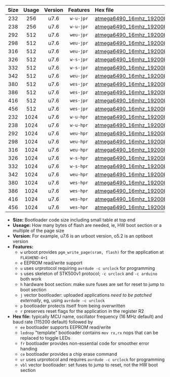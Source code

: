 |Size|Usage|Version|Features|Hex file|
|:-:|:-:|:-:|:-:|:--|
|232|256|u7.6|`w-u-jpr`|[atmega6490_16mhz_19200bps_ur_vbl.hex](https://raw.githubusercontent.com/stefanrueger/urboot/main//atmega6490_16mhz_19200bps_ur_vbl.hex)|
|238|256|u7.6|`w-u-jpr`|[atmega6490_16mhz_19200bps_lednop_ur_vbl.hex](https://raw.githubusercontent.com/stefanrueger/urboot/main//atmega6490_16mhz_19200bps_lednop_ur_vbl.hex)|
|292|512|u7.6|`weu-jpr`|[atmega6490_16mhz_19200bps_ee_ur_vbl.hex](https://raw.githubusercontent.com/stefanrueger/urboot/main//atmega6490_16mhz_19200bps_ee_ur_vbl.hex)|
|298|512|u7.6|`weu-jpr`|[atmega6490_16mhz_19200bps_ee_lednop_ur_vbl.hex](https://raw.githubusercontent.com/stefanrueger/urboot/main//atmega6490_16mhz_19200bps_ee_lednop_ur_vbl.hex)|
|316|512|u7.6|`weu-jpr`|[atmega6490_16mhz_19200bps_ee_lednop_fr_ur_vbl.hex](https://raw.githubusercontent.com/stefanrueger/urboot/main//atmega6490_16mhz_19200bps_ee_lednop_fr_ur_vbl.hex)|
|326|512|u7.6|`w-s-jpr`|[atmega6490_16mhz_19200bps_vbl.hex](https://raw.githubusercontent.com/stefanrueger/urboot/main//atmega6490_16mhz_19200bps_vbl.hex)|
|332|512|u7.6|`w-s-jpr`|[atmega6490_16mhz_19200bps_lednop_vbl.hex](https://raw.githubusercontent.com/stefanrueger/urboot/main//atmega6490_16mhz_19200bps_lednop_vbl.hex)|
|342|512|u7.6|`weu-jpr`|[atmega6490_16mhz_19200bps_ee_lednop_fr_ce_ur_vbl.hex](https://raw.githubusercontent.com/stefanrueger/urboot/main//atmega6490_16mhz_19200bps_ee_lednop_fr_ce_ur_vbl.hex)|
|380|512|u7.6|`wes-jpr`|[atmega6490_16mhz_19200bps_ee_vbl.hex](https://raw.githubusercontent.com/stefanrueger/urboot/main//atmega6490_16mhz_19200bps_ee_vbl.hex)|
|386|512|u7.6|`wes-jpr`|[atmega6490_16mhz_19200bps_ee_lednop_vbl.hex](https://raw.githubusercontent.com/stefanrueger/urboot/main//atmega6490_16mhz_19200bps_ee_lednop_vbl.hex)|
|416|512|u7.6|`wes-jpr`|[atmega6490_16mhz_19200bps_ee_lednop_fr_vbl.hex](https://raw.githubusercontent.com/stefanrueger/urboot/main//atmega6490_16mhz_19200bps_ee_lednop_fr_vbl.hex)|
|456|512|u7.6|`wes-jpr`|[atmega6490_16mhz_19200bps_ee_lednop_fr_ce_vbl.hex](https://raw.githubusercontent.com/stefanrueger/urboot/main//atmega6490_16mhz_19200bps_ee_lednop_fr_ce_vbl.hex)|
|232|1024|u7.6|`w-u-hpr`|[atmega6490_16mhz_19200bps_ur.hex](https://raw.githubusercontent.com/stefanrueger/urboot/main//atmega6490_16mhz_19200bps_ur.hex)|
|238|1024|u7.6|`w-u-hpr`|[atmega6490_16mhz_19200bps_lednop_ur.hex](https://raw.githubusercontent.com/stefanrueger/urboot/main//atmega6490_16mhz_19200bps_lednop_ur.hex)|
|292|1024|u7.6|`weu-hpr`|[atmega6490_16mhz_19200bps_ee_ur.hex](https://raw.githubusercontent.com/stefanrueger/urboot/main//atmega6490_16mhz_19200bps_ee_ur.hex)|
|298|1024|u7.6|`weu-hpr`|[atmega6490_16mhz_19200bps_ee_lednop_ur.hex](https://raw.githubusercontent.com/stefanrueger/urboot/main//atmega6490_16mhz_19200bps_ee_lednop_ur.hex)|
|316|1024|u7.6|`weu-hpr`|[atmega6490_16mhz_19200bps_ee_lednop_fr_ur.hex](https://raw.githubusercontent.com/stefanrueger/urboot/main//atmega6490_16mhz_19200bps_ee_lednop_fr_ur.hex)|
|326|1024|u7.6|`w-s-hpr`|[atmega6490_16mhz_19200bps.hex](https://raw.githubusercontent.com/stefanrueger/urboot/main//atmega6490_16mhz_19200bps.hex)|
|332|1024|u7.6|`w-s-hpr`|[atmega6490_16mhz_19200bps_lednop.hex](https://raw.githubusercontent.com/stefanrueger/urboot/main//atmega6490_16mhz_19200bps_lednop.hex)|
|342|1024|u7.6|`weu-hpr`|[atmega6490_16mhz_19200bps_ee_lednop_fr_ce_ur.hex](https://raw.githubusercontent.com/stefanrueger/urboot/main//atmega6490_16mhz_19200bps_ee_lednop_fr_ce_ur.hex)|
|380|1024|u7.6|`wes-hpr`|[atmega6490_16mhz_19200bps_ee.hex](https://raw.githubusercontent.com/stefanrueger/urboot/main//atmega6490_16mhz_19200bps_ee.hex)|
|386|1024|u7.6|`wes-hpr`|[atmega6490_16mhz_19200bps_ee_lednop.hex](https://raw.githubusercontent.com/stefanrueger/urboot/main//atmega6490_16mhz_19200bps_ee_lednop.hex)|
|416|1024|u7.6|`wes-hpr`|[atmega6490_16mhz_19200bps_ee_lednop_fr.hex](https://raw.githubusercontent.com/stefanrueger/urboot/main//atmega6490_16mhz_19200bps_ee_lednop_fr.hex)|
|456|1024|u7.6|`wes-hpr`|[atmega6490_16mhz_19200bps_ee_lednop_fr_ce.hex](https://raw.githubusercontent.com/stefanrueger/urboot/main//atmega6490_16mhz_19200bps_ee_lednop_fr_ce.hex)|

- **Size:** Bootloader code size including small table at top end
- **Useage:** How many bytes of flash are needed, ie, HW boot section or a multiple of the page size
- **Version:** For example, u7.6 is an urboot version, o5.2 is an optiboot version
- **Features:**
  + `w` urboot provides `pgm_write_page(sram, flash)` for the application at `FLASHEND-4+1`
  + `e` EEPROM read/write support
  + `u` uses urprotocol requiring `avrdude -c urclock` for programming
  + `s` uses skeleton of STK500v1 protocol; `-c urclock` and `-c arduino` both work
  + `h` hardware boot section: make sure fuses are set for reset to jump to boot section
  + `j` vector bootloader: uploaded applications *need to be patched externally*, eg, using `avrdude -c urclock`
  + `p` bootloader protects itself from being overwritten
  + `r` preserves reset flags for the application in the register R2
- **Hex file:** typically MCU name, oscillator frequency (16 MHz default) and baud rate (115200 default) followed by
  + `ee` bootloader supports EEPROM read/write
  + `lednop` "template" bootloader contains `mov rx,rx` nops that can be replaced to toggle LEDs
  + `fr` bootloader provides non-essential code for smoother error handing
  + `ce` bootloader provides a chip erase command
  + `ur` uses urprotocol and requires `avrdude -c urclock` for programming
  + `vbl` vector bootloader: set fuses to jump to reset, not the HW boot section
